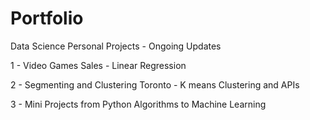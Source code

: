 # Portfolio
Data Science Personal Projects - Ongoing Updates

1 - Video Games Sales - Linear Regression

2 - Segmenting and Clustering Toronto - K means Clustering and APIs

3 - Mini Projects from Python Algorithms to Machine Learning
